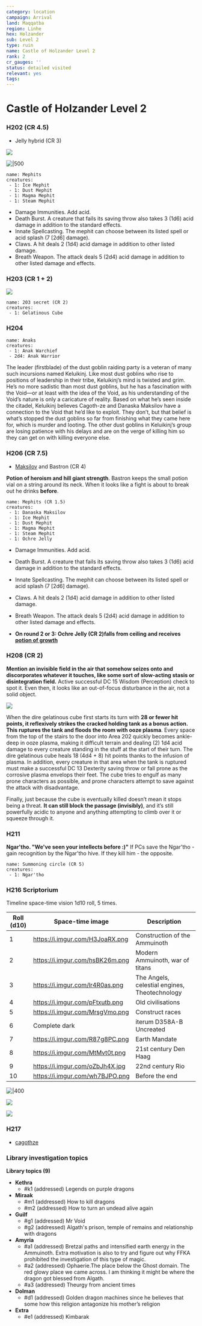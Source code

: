 ```yaml
---
category: location
campaign: Arrival
land: Maqqatba
region: Linhe
hex: Holzander
sub: Level 2
type: ruin
name: Castle of Holzander Level 2
rank: 2
cr_gauges: ''
status: detailed visited
relevant: yes
tags: 
---
```


# Castle of Holzander Level 2

### H202 (CR 4.5)

- Jelly hybrid (CR 3)

![](https://i.imgur.com/XL49tHG.png)

![|500](https://i.imgur.com/OirmZpf.png)

```encounter
name: Mephits
creatures:
 - 1: Ice Mephit
 - 1: Dust Mephit
 - 1: Magma Mephit
 - 1: Steam Mephit
```

- Damage Immunities. Add acid.
- Death Burst. A creature that fails its saving throw also takes 3 (1d6) acid damage in addition to the standard effects.
- Innate Spellcasting. The mephit can choose between its listed spell or acid splash (7 [2d6] damage).
- Claws. A hit deals 2 (1d4) acid damage in addition to other listed damage.
- Breath Weapon. The attack deals 5 (2d4) acid damage in addition to other listed damage and effects.

### H203 (CR 1 + 2)

![](https://i.imgur.com/U6lDRyc.png)


```encounter
name: 203 secret (CR 2)
creatures:
 - 1: Gelatinous Cube
```

### H204

```encounter
name: Anaks
creatures:
 - 1: Anak Warchief
 - 2d4: Anak Warrior
```

The leader (firstblade) of the dust goblin raiding party is a veteran of many such incursions named Keluikinj. Like most dust goblins who rise to positions of leadership  in their tribe, Keluikinj’s mind is twisted and grim. He’s no more sadistic than most dust goblins, but he has a fascination with the Void—or at least with the idea of the Void, as his understanding of the Void’s nature is only a caricature of reality. Based on what he’s seen inside the citadel, Keluikinj believes Cagoth-ze and Danaska Maksilov have a connection to the Void that he’d like to exploit. They don’t, but that belief is what’s stopped the dust goblins so far from finishing what they came here for, which is murder and looting. The other dust goblins in Keluikinj’s group are losing patience with his delays and are on the verge of killing him so they can get on with killing everyone else.

### H206 (CR 7.5)

- [Maksilov](../npcs/danaska.md) and Bastron (CR 4)

**Potion of heroism and hill giant strength**. Bastron keeps the small potion vial on a string around its neck. When it looks like a fight is about to break out he drinks **before**.

```encounter
name: Mephits (CR 1.5)
creatures:
 - 1: Danaska Maksilov
 - 1: Ice Mephit
 - 1: Dust Mephit
 - 1: Magma Mephit
 - 1: Steam Mephit
 - 1: Ochre Jelly
```
- Damage Immunities. Add acid.
- Death Burst. A creature that fails its saving throw also takes 3 (1d6) acid damage in addition to the standard effects.
- Innate Spellcasting. The mephit can choose between its listed spell or acid splash (7 [2d6] damage).
- Claws. A hit deals 2 (1d4) acid damage in addition to other listed damage.
- Breath Weapon. The attack deals 5 (2d4) acid damage in addition to other listed damage and effects.

- **On round 2 or 3: Ochre Jelly (CR 2)falls from ceiling and receives [potion of growth](https://roll20.net/compendium/dnd5e/Enlarge%20Reduce?expansion=0#content)**

### H208 (CR 2)

**Mention an invisible field in the air that somehow seizes onto and discorporates whatever it touches, like some sort of slow-acting stasis or disintegration field.** Active successful DC 15 Wisdom (Perception) check to spot it. Even then, it looks like an out-of-focus disturbance in the air, not a solid object.

![](https://i.imgur.com/55qmtZe.png)

When the dire gelatinous cube first starts its turn with **28 or fewer hit points, it reflexively strikes the cracked holding tank as a bonus action. This ruptures the tank and floods the room with ooze plasma**. Every space from the top of the stairs to the door into Area 202 quickly becomes ankle-deep in ooze plasma, making it difficult terrain and dealing (2) 1d4 acid damage to every creature standing in the stuff at the start of their turn. The dire gelatinous cube heals 18 (4d4 + 8) hit points thanks to the infusion of plasma. In addition, every creature in that area when the tank is ruptured must make a successful DC 13 Dexterity saving throw or fall prone as the corrosive plasma envelops their feet. The cube tries to engulf as many prone characters as possible, and prone characters attempt to save against the attack with disadvantage.

Finally, just because the cube is eventually killed doesn’t mean it stops being a threat. **It can still block the passage (invisibly)**, and it’s still powerfully acidic to anyone and anything attempting to climb over it or squeeze through it.

### H211

**Ngar'tho. "We've seen your intellects before :)"**
If PCs save the Ngar'tho - gain recognition by the Ngar'tho hive. If they kill him - the opposite.

```encounter
name: Summoning circle (CR 5)
creatures:
 - 1: Ngar'tho
```

### H216 Scriptorium

Timeline space-time vision 1d10 roll, 5 times. 

| Roll (d10) | Space-time image                | Description                                   |
| ---------- | ------------------------------- | --------------------------------------------- |
| 1          | https://i.imgur.com/H3JoaRX.png | Construction of the Ammuinoth                 |
| 2          | https://i.imgur.com/hsBK26m.png | Modern Ammuinoth, war of titans               |
| 3          | https://i.imgur.com/lr4R0as.png | The Angels, celestial engines, Theotechnology |
| 4          | https://i.imgur.com/pFtxutb.png | Old civilisations                             |
| 5          | https://i.imgur.com/MrsgVmo.png | Construct races                               |
| 6          | Complete dark                   | iterum D358A-B Uncreated                      |
| 7          | https://i.imgur.com/R87g8PC.png | Earth Mandate                                 |
| 8          | https://i.imgur.com/MtMvt0t.png | 21st century Den Haag                         |
| 9          | https://i.imgur.com/oZbJh4X.jpg | 22nd century Rio                              |
| 10         | https://i.imgur.com/wh7BJPO.png | Before the end                                |


![|400](https://i.imgur.com/7CU16zR.png)


![](https://i.imgur.com/clvmAx4.png)

![](https://i.imgur.com/BNt8jay.png)

### H217

- [cagothze](../npcs/cagothze.md)

### Library investigation topics

**Library topics (9)**
- **Kethra**
	- #k1 (addressed) Legends on purple dragons
- **Miraak**
	- #m1 (addressed) How to kill dragons
	- #m2 (addressed) How to turn an undead alive again
- **Guilf**
	- #g1 (addressed) Mr Void
	- #g2 (addressed) Algath's prison, temple of remains and relationship with dragons
- **Amyria**
	- #a1 (addressed) Bretzal paths and intensified earth energy in the Ammuinoth. Extra motivation is also to try and figure out why FFKA prohibited the investigation of this type of magic. 
	- #a2 (addressed) Ophaerie.The place below the Ghost domain. The red glowy place we came across. I am thinking it might be where the dragon got blessed from Algath. 
	- #a3 (addressed) Theurgy from ancient times
- **Dolman**
	- #d1 (addressed) Golden dragon machines since he believes that some how this religion antagonize his mother’s religion
- **Extra**
	- #e1 (addressed) Kimbarak
